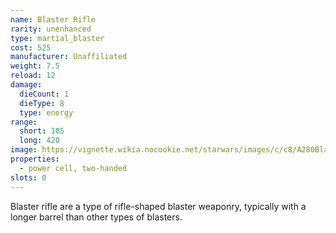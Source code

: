 ```yaml
---
name: Blaster Rifle
rarity: unenhanced
type: martial_blaster
cost: 525
manufacturer: Unaffiliated
weight: 7.5
reload: 12
damage:
  dieCount: 1
  dieType: 8
  type: energy
range:
  short: 105
  long: 420
image: https://vignette.wikia.nocookie.net/starwars/images/c/c8/A280BlasterRifle-CVD.png/revision/latest?cb=20221114064346
properties:
  - power cell, two-handed
slots: 0
---
```

Blaster rifle are a type of rifle-shaped blaster weaponry, typically with a longer barrel than other types of blasters.